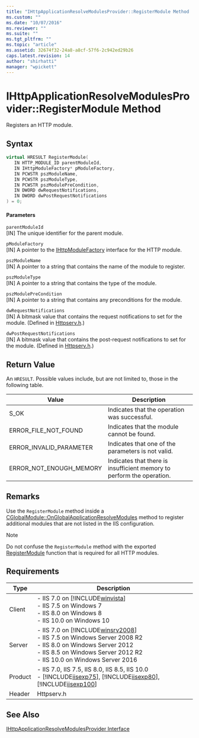 ```yaml
---
title: "IHttpApplicationResolveModulesProvider::RegisterModule Method | Microsoft Docs"
ms.custom: ""
ms.date: "10/07/2016"
ms.reviewer: ""
ms.suite: ""
ms.tgt_pltfrm: ""
ms.topic: "article"
ms.assetid: 32674f32-24a8-a8cf-57f6-2c942ed29b26
caps.latest.revision: 14
author: "shirhatti"
manager: "wpickett"
---
```

# IHttpApplicationResolveModulesProvider::RegisterModule Method
Registers an HTTP module.  
  
## Syntax  
  
```cpp  
virtual HRESULT RegisterModule(  
   IN HTTP_MODULE_ID parentModuleId,  
   IN IHttpModuleFactory* pModuleFactory,  
   IN PCWSTR pszModuleName,  
   IN PCWSTR pszModuleType,  
   IN PCWSTR pszModulePreCondition,  
   IN DWORD dwRequestNotifications,  
   IN DWORD dwPostRequestNotifications  
) = 0;  
```  
  
#### Parameters  
 `parentModuleId`  
 [IN] The unique identifier for the parent module.  
  
 `pModuleFactory`  
 [IN] A pointer to the [IHttpModuleFactory](../../web-development-reference\native-code-api-reference/ihttpmodulefactory-interface.md) interface for the HTTP module.  
  
 `pszModuleName`  
 [IN] A pointer to a string that contains the name of the module to register.  
  
 `pszModuleType`  
 [IN] A pointer to a string that contains the type of the module.  
  
 `pszModulePreCondition`  
 [IN] A pointer to a string that contains any preconditions for the module.  
  
 `dwRequestNotifications`  
 [IN] A bitmask value that contains the request notifications to set for the module. (Defined in [Httpserv.h](../../web-development-reference\native-code-api-reference/request-processing-constants.md).)  
  
 `dwPostRequestNotifications`  
 [IN] A bitmask value that contains the post-request notifications to set for the module. (Defined in [Httpserv.h](../../web-development-reference\native-code-api-reference/request-processing-constants.md).)  
  
## Return Value  
 An `HRESULT`. Possible values include, but are not limited to, those in the following table.  
  
|Value|Description|  
|-----------|-----------------|  
|S_OK|Indicates that the operation was successful.|  
|ERROR_FILE_NOT_FOUND|Indicates that the module cannot be found.|  
|ERROR_INVALID_PARAMETER|Indicates that one of the parameters is not valid.|  
|ERROR_NOT_ENOUGH_MEMORY|Indicates that there is insufficient memory to perform the operation.|  
  
## Remarks  
 Use the `RegisterModule` method inside a [CGlobalModule::OnGlobalApplicationResolveModules](../../web-development-reference\native-code-api-reference/cglobalmodule-onglobalapplicationresolvemodules-method.md) method to register additional modules that are not listed in the IIS configuration.  
  
> [!NOTE]
>  Do not confuse the `RegisterModule` method with the exported [RegisterModule](../../web-development-reference\native-code-api-reference/pfn-registermodule-function.md) function that is required for all HTTP modules.  
  
## Requirements  
  
|Type|Description|  
|----------|-----------------|  
|Client|-   IIS 7.0 on [!INCLUDE[winvista](../../wmi-provider/includes/winvista-md.md)]<br />-   IIS 7.5 on Windows 7<br />-   IIS 8.0 on Windows 8<br />-   IIS 10.0 on Windows 10|  
|Server|-   IIS 7.0 on [!INCLUDE[winsrv2008](../../wmi-provider/includes/winsrv2008-md.md)]<br />-   IIS 7.5 on Windows Server 2008 R2<br />-   IIS 8.0 on Windows Server 2012<br />-   IIS 8.5 on Windows Server 2012 R2<br />-   IIS 10.0 on Windows Server 2016|  
|Product|-   IIS 7.0, IIS 7.5, IIS 8.0, IIS 8.5, IIS 10.0<br />-   [!INCLUDE[iisexp75](../../web-development-reference/native-code-api-reference/includes/iisexp75-md.md)], [!INCLUDE[iisexp80](../../web-development-reference/native-code-api-reference/includes/iisexp80-md.md)], [!INCLUDE[iisexp100](../../web-development-reference/native-code-api-reference/includes/iisexp100-md.md)]|  
|Header|Httpserv.h|  
  
## See Also  
 [IHttpApplicationResolveModulesProvider Interface](../../web-development-reference\native-code-api-reference/ihttpapplicationresolvemodulesprovider-interface.md)